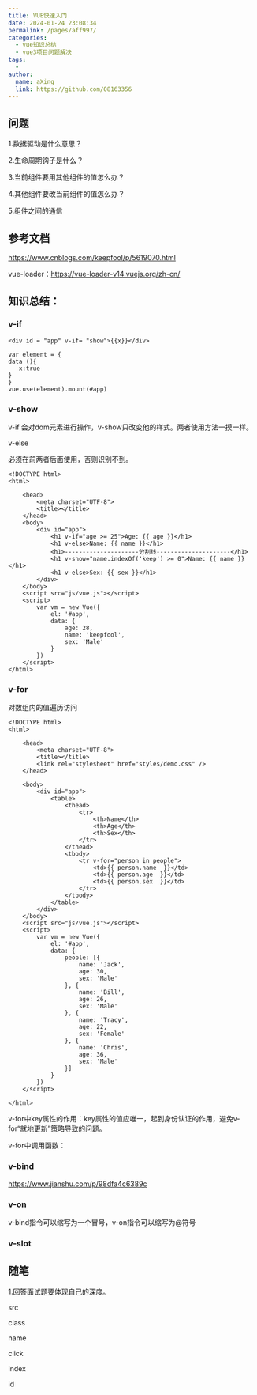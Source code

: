 ```yaml
---
title: VUE快速入门
date: 2024-01-24 23:08:34
permalink: /pages/aff997/
categories:
  - vue知识总结
  - vue3项目问题解决
tags:
  - 
author: 
  name: aXing
  link: https://github.com/08163356
---
```


## 问题

1.数据驱动是什么意思？

2.生命周期钩子是什么？

3.当前组件要用其他组件的值怎么办？

4.其他组件要改当前组件的值怎么办？

5.组件之间的通信

## 参考文档

https://www.cnblogs.com/keepfool/p/5619070.html

vue-loader：https://vue-loader-v14.vuejs.org/zh-cn/

## 知识总结：

### v-if

```
<div id = "app" v-if= "show">{{x}}</div>

var element = {
data (){
   x:true
}
}
vue.use(element).mount(#app)
```

### v-show

v-if 会对dom元素进行操作，v-show只改变他的样式。两者使用方法一摸一样。

v-else

必须在前两者后面使用，否则识别不到。

```
<!DOCTYPE html>
<html>

	<head>
		<meta charset="UTF-8">
		<title></title>
	</head>
	<body>
		<div id="app">
			<h1 v-if="age >= 25">Age: {{ age }}</h1>
			<h1 v-else>Name: {{ name }}</h1>
			<h1>---------------------分割线---------------------</h1>
			<h1 v-show="name.indexOf('keep') >= 0">Name: {{ name }}</h1>
			<h1 v-else>Sex: {{ sex }}</h1>
		</div>
	</body>
	<script src="js/vue.js"></script>
	<script>
		var vm = new Vue({
			el: '#app',
			data: {
				age: 28,
				name: 'keepfool',
				sex: 'Male'
			}
		})
	</script>
</html>

```

### v-for

对数组内的值遍历访问

```
<!DOCTYPE html>
<html>

	<head>
		<meta charset="UTF-8">
		<title></title>
		<link rel="stylesheet" href="styles/demo.css" />
	</head>

	<body>
		<div id="app">
			<table>
				<thead>
					<tr>
						<th>Name</th>
						<th>Age</th>
						<th>Sex</th>
					</tr>
				</thead>
				<tbody>
					<tr v-for="person in people">
						<td>{{ person.name  }}</td>
						<td>{{ person.age  }}</td>
						<td>{{ person.sex  }}</td>
					</tr>
				</tbody>
			</table>
		</div>
	</body>
	<script src="js/vue.js"></script>
	<script>
		var vm = new Vue({
			el: '#app',
			data: {
				people: [{
					name: 'Jack',
					age: 30,
					sex: 'Male'
				}, {
					name: 'Bill',
					age: 26,
					sex: 'Male'
				}, {
					name: 'Tracy',
					age: 22,
					sex: 'Female'
				}, {
					name: 'Chris',
					age: 36,
					sex: 'Male'
				}]
			}
		})
	</script>

</html>
```

v-for中key属性的作用：key属性的值应唯一，起到身份认证的作用，避免v-for“就地更新”策略导致的问题。

v-for中调用函数：



### v-bind

https://www.jianshu.com/p/98dfa4c6389c

### v-on

v-bind指令可以缩写为一个冒号，v-on指令可以缩写为@符号

### v-slot



## 随笔

1.回答面试题要体现自己的深度。

src

class

name 

click

index

id 

